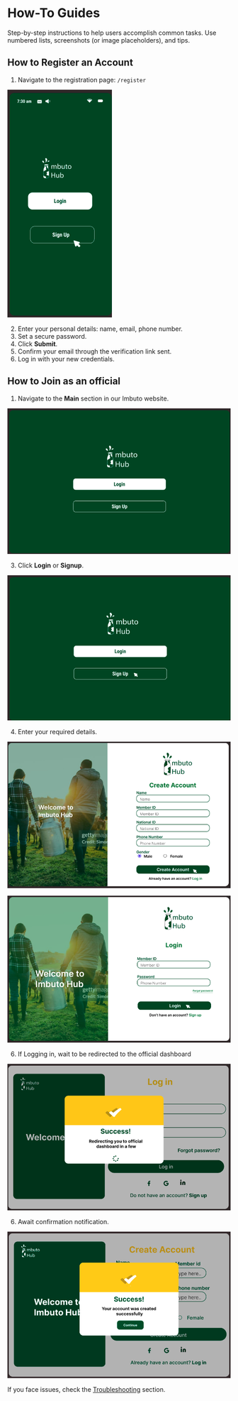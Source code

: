 # How-To Guides

Step-by-step instructions to help users accomplish common tasks. Use numbered lists, screenshots (or image placeholders), and tips.

## How to Register an Account
1. Navigate to the registration page: `/register`

![Main Screen](./images/signup-choice.png)

2. Enter your personal details: name, email, phone number.
3. Set a secure password.
4. Click **Submit**.
5. Confirm your email through the verification link sent.
6. Log in with your new credentials.

## How to Join as an official
1. Navigate to the **Main** section in our Imbuto website.

![Signup Screen](./images/c-signup.png)

3. Click **Login** or **Signup**.

![Signup Screen](./images/c-signup-choice.png)


4. Enter your required details.

![Signup Screen](./images/coopsign.png)

![Signup Screen](./images/cooplogin.png)

6. If Logging in, wait to be redirected to the official dashboard

![Signup Screen](./images/waiting.png)

6. Await confirmation notification.

![Signup Screen](./images/successsign.png)

If you face issues, check the [Troubleshooting](./troubleshooting.md) section.

